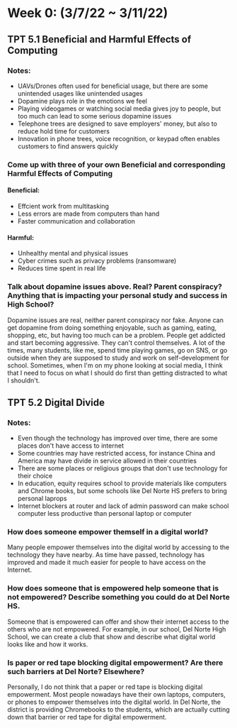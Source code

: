 # Week 0: (3/7/22 ~ 3/11/22)

## TPT 5.1 Beneficial and Harmful Effects of Computing
### Notes:
* UAVs/Drones often used for beneficial usage, but there are some unintended usages like unintended usages
* Dopamine plays role in the emotions we feel
* Playing videogames or watching social media gives joy to people, but too much can lead to some serious dopamine issues
* Telephone trees are designed to save employers' money, but also to reduce hold time for customers
* Innovation in phone trees, voice recognition, or keypad often enables customers to find answers quickly

### Come up with three of your own Beneficial and corresponding Harmful Effects of Computing

#### Beneficial:
* Effcient work from multitasking
* Less errors are made from computers than hand
* Faster communication and collaboration

#### Harmful:
* Unhealthy mental and physical issues
* Cyber crimes such as privacy problems (ransomware)
* Reduces time spent in real life

### Talk about dopamine issues above. Real? Parent conspiracy? Anything that is impacting your personal study and success in High School?
Dopamine issues are real, neither parent conspiracy nor fake. Anyone can get dopamine from doing something enjoyable, such as gaming, eating, shopping, etc, but having too much can be a problem. People get addicted and start becoming aggressive. They can't control themselves. A lot of the times, many students, like me, spend time playing games, go on SNS, or go outside when they are supposed to study and work on self-development for school. Sometimes, when I'm on my phone looking at social media, I think that I need to focus on what I should do first than getting distracted to what I shouldn't.

## TPT 5.2 Digital Divide
### Notes:
* Even though the technology has improved over time, there are some places don't have access to internet
* Some countries may have restricted access, for instance China and America may have divide in service allowed in their countries
* There are some places or religious groups that don't use technology for their choice
* In education, equity requires school to provide materials like computers and Chrome books, but some schools like Del Norte HS prefers to bring personal laprops
* Internet blockers at router and lack of admin password can make school computer less productive than personal laptop or computer

### How does someone empower themself in a digital world?
Many people empower themselves into the digital world by accessing to the technology they have nearby. As time have passed, technology has improved and made it much easier for people to have access on the Internet.
### How does someone that is empowered help someone that is not empowered? Describe something you could do at Del Norte HS.
Someone that is empowered can offer and show their internet access to the others who are not empowered. For example, in our school, Del Norte High School, we can create a club that show and describe what digital world looks like and how it works.
### Is paper or red tape blocking digital empowerment? Are there such barriers at Del Norte? Elsewhere?
Personally, I do not think that a paper or red tape is blocking digital empowerment. Most people nowadays have their own laptops, computers, or phones to empower themselves into the digital world. In Del Norte, the district is providing Chromebooks to the students, which are actually cutting down that barrier or red tape for digital empowerment.